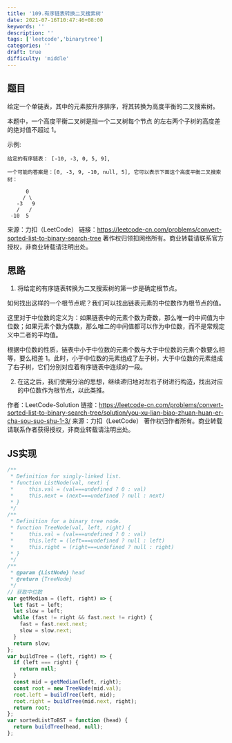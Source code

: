 ```yaml
---
title: '109.有序链表转换二叉搜索树'
date: 2021-07-16T10:47:46+08:00
keywords: ''
description: ''
tags: ['leetcode','binarytree']
categories: ''
draft: true
difficulty: 'middle'
---
```


## 题目

给定一个单链表，其中的元素按升序排序，将其转换为高度平衡的二叉搜索树。

本题中，一个高度平衡二叉树是指一个二叉树每个节点 的左右两个子树的高度差的绝对值不超过 1。

示例:
```
给定的有序链表： [-10, -3, 0, 5, 9],

一个可能的答案是：[0, -3, 9, -10, null, 5], 它可以表示下面这个高度平衡二叉搜索树：

      0
     / \
   -3   9
   /   /
 -10  5
```

来源：力扣（LeetCode）
链接：https://leetcode-cn.com/problems/convert-sorted-list-to-binary-search-tree
著作权归领扣网络所有。商业转载请联系官方授权，非商业转载请注明出处。

## 思路 

1. 将给定的有序链表转换为二叉搜索树的第一步是确定根节点。

如何找出这样的一个根节点呢？我们可以找出链表元素的中位数作为根节点的值。

这里对于中位数的定义为：如果链表中的元素个数为奇数，那么唯一的中间值为中位数；如果元素个数为偶数，那么唯二的中间值都可以作为中位数，而不是常规定义中二者的平均值。

根据中位数的性质，链表中小于中位数的元素个数与大于中位数的元素个数要么相等，要么相差 1。此时，小于中位数的元素组成了左子树，大于中位数的元素组成了右子树，它们分别对应着有序链表中连续的一段。

2. 在这之后，我们使用分治的思想，继续递归地对左右子树进行构造，找出对应的中位数作为根节点，以此类推。

作者：LeetCode-Solution
链接：https://leetcode-cn.com/problems/convert-sorted-list-to-binary-search-tree/solution/you-xu-lian-biao-zhuan-huan-er-cha-sou-suo-shu-1-3/
来源：力扣（LeetCode）
著作权归作者所有。商业转载请联系作者获得授权，非商业转载请注明出处。

## JS实现

```javascript
/**
 * Definition for singly-linked list.
 * function ListNode(val, next) {
 *     this.val = (val===undefined ? 0 : val)
 *     this.next = (next===undefined ? null : next)
 * }
 */
/**
 * Definition for a binary tree node.
 * function TreeNode(val, left, right) {
 *     this.val = (val===undefined ? 0 : val)
 *     this.left = (left===undefined ? null : left)
 *     this.right = (right===undefined ? null : right)
 * }
 */
/**
 * @param {ListNode} head
 * @return {TreeNode}
 */
// 获取中位数
var getMedian = (left, right) => {
  let fast = left;
  let slow = left;
  while (fast != right && fast.next != right) {
    fast = fast.next.next;
    slow = slow.next;
  }
  return slow;
};
var buildTree = (left, right) => {
  if (left === right) {
    return null;
  }
  const mid = getMedian(left, right);
  const root = new TreeNode(mid.val);
  root.left = buildTree(left, mid);
  root.right = buildTree(mid.next, right);
  return root;
};
var sortedListToBST = function (head) {
  return buildTree(head, null);
};
```
